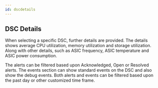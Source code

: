 ```yaml
---
id: dscdetails
---
```

## DSC Details
When selecting a specific DSC, further details are provided.  The details shows average CPU utilization, memory utilization and storage utilization.  Along with other details, such as ASIC frequency, ASIC temperature and ASIC power consumption.

The alerts can be filtered based upon Acknowledged, Open or Resolved alerts.  The events section can show standard events on the DSC and also show the debug events.  Both alerts and events can be filtered based upon the past day or other customized time frame.